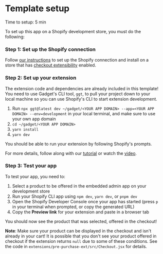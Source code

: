 # Template setup

Time to setup: 5 min

To set up this app on a Shopify development store, you must do the following:

### Step 1: Set up the Shopify connection

Follow [our instructions](https://docs.gadget.dev/guides/tutorials/connecting-to-shopify) to set up the Shopify connection and install on a store that has [checkout extensibility](https://shopify.dev/docs/api/release-notes/developer-previews#checkout-and-customer-accounts-extensibility-developer-preview) enabled.

### Step 2: Set up your extension

The extension code and dependencies are already included in this template! You need to use Gadget's CLI tool, `ggt`, to pull your project down to your local machine so you can use Shopify's CLI to start extension development.

1. Run `npx ggt@latest dev ~/gadget/<YOUR APP DOMAIN> --app=<YOUR APP DOMAIN> --env=development` in your local terminal, and make sure to use your own app domain
2. `cd ~/gadget/<YOUR APP DOMAIN>`
3. `yarn install`
4. `yarn dev`

You should be able to run your extension by following Shopify's prompts.

For more details, follow along with our [tutorial](https://docs.gadget.dev/guides/tutorials/checkout-ui-extension#step-4-build-a-pre-purchase-checkout-ui-extension)
or watch the [video](https://youtu.be/rCXC4tabpSE?t=975).

### Step 3: Test your app

To test your app, you need to:

1. Select a product to be offered in the embedded admin app on your development store
2. Run your Shopify CLI app using `npm dev`, `yarn dev`, or `pnpm dev`
3. Open the Shopify Developer Console once your app has started (press `p` in your terminal when prompted, or copy the generated URL)
4. Copy the **Preview link** for your extension and paste in a browser tab

You should now see the product that was selected, offered in the checkout!

**Note**: Make sure your product can be displayed in the checkout and isn't already in your cart! It is possible that you don't see your product offered in checkout if the extension returns `null` due to some of these conditions. See the code in `extensions/pre-purchase-ext/src/Checkout.jsx` for details.
